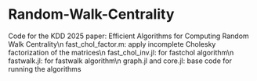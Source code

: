 # Random-Walk-Centrality
Code for the KDD 2025 paper: Efficient Algorithms for Computing Random Walk Centrality\n
fast_chol_factor.m: apply incomplete Cholesky factorization of the matrices\n
fast_chol_inv.jl: for fastchol algorithm\n
fastwalk.jl: for fastwalk algorithm\n
graph.jl and core.jl: base code for running the algorithms
